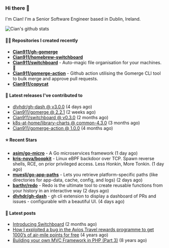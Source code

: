 ### Hi there 👋

I'm Cian! I'm a Senior Software Engineer based in Dublin, Ireland.

![Cian's github stats](https://github-readme-stats.vercel.app/api?username=CIan911&theme=dracula&show_icons=true)

#### 👨‍💻 Repositories I created recently
- **[Cian911/gh-gomerge](https://github.com/Cian911/gh-gomerge)**
- **[Cian911/homebrew-switchboard](https://github.com/Cian911/homebrew-switchboard)**
- **[Cian911/switchboard](https://github.com/Cian911/switchboard)** - Auto-magic file organisation for your machines. :open_file_folder:
- **[Cian911/gomerge-action](https://github.com/Cian911/gomerge-action)** - Github action utilising the Gomerge CLI tool to bulk merge and approve pull requests. 
- **[Cian911/copycat](https://github.com/Cian911/copycat)**

#### 🚀 Latest releases I've contributed to


- [dlvhdr/gh-dash @ v3.0.0](https://github.com/dlvhdr/gh-dash/releases/tag/v3.0.0) (4 days ago)
- [Cian911/gomerge @ 2.2.1](https://github.com/Cian911/gomerge/releases/tag/2.2.1) (2 weeks ago)
- [Cian911/switchboard @ v0.3.0](https://github.com/Cian911/switchboard/releases/tag/v0.3.0) (2 months ago)
- [k8s-at-home/library-charts @ common-4.3.0](https://github.com/k8s-at-home/library-charts/releases/tag/common-4.3.0) (3 months ago)
- [Cian911/gomerge-action @ 1.0.0](https://github.com/Cian911/gomerge-action/releases/tag/1.0.0) (4 months ago)

#### ⭐ Recent Stars


- **[asim/go-micro](https://github.com/asim/go-micro)** - A Go microservices framework (1 day ago)
- **[kris-nova/boopkit](https://github.com/kris-nova/boopkit)** - Linux eBPF backdoor over TCP. Spawn reverse shells, RCE, on prior privileged access. Less Honkin, More Tonkin. (1 day ago)
- **[muesli/go-app-paths](https://github.com/muesli/go-app-paths)** - Lets you retrieve platform-specific paths (like directories for app-data, cache, config, and logs) (2 days ago)
- **[barthr/redo](https://github.com/barthr/redo)** - Redo is the ultimate tool to create reusable functions from your history in an interactive way (2 days ago)
- **[dlvhdr/gh-dash](https://github.com/dlvhdr/gh-dash)** - gh cli extension to display a dashboard of PRs and issues - configurable with a beautiful UI. (4 days ago)

#### 📄 Latest posts
- [Introducing Switchboard](https://ciangallagher.me/2022/01/28/Introducing-switchboard/) (2 months ago)
- [How I exploited a bug in the Avios Travel rewards programme to get 1000’s of air-mile points for free](https://ciangallagher.me/2018/04/21/How-i-exploited-a-bug-in-the-avios-travel-rewards-system/) (4 years ago)
- [Building your own MVC Framework in PHP (Part 3)](https://ciangallagher.me/2013/11/03/Building-your-own-mvc-framework-in-php-part-3/) (8 years ago)
